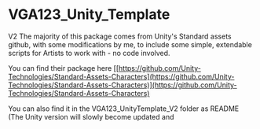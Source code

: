 # VGA123_Unity_Template
 V2
 The majority of this package comes from Unity's Standard assets github, with some modifications by me, to include some simple, extendable scripts for Artists to work with - no code involved. 

You can find their package here [[https://github.com/Unity-Technologies/Standard-Assets-Characters](https://github.com/Unity-Technologies/Standard-Assets-Characters)](https://github.com/Unity-Technologies/Standard-Assets-Characters)

You can also find it in the VGA123_UnityTemplate_V2 folder as README (The Unity version will slowly become updated and 
<!--stackedit_data:
eyJoaXN0b3J5IjpbLTIxMzY5MjY0ODFdfQ==
-->